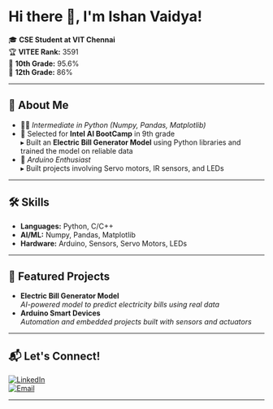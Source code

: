# Hi there 👋, I'm Ishan Vaidya!

🎓 **CSE Student at VIT Chennai**  
🏆 **VITEE Rank:** 3591  
🏅 **10th Grade:** 95.6%  
🏅 **12th Grade:** 86%

---

## 🚀 About Me

- 👨‍💻 *Intermediate in Python (Numpy, Pandas, Matplotlib)*
- 🏅 Selected for **Intel AI BootCamp** in 9th grade  
  ▸ Built an **Electric Bill Generator Model** using Python libraries and trained the model on reliable data  
- 🤖 *Arduino Enthusiast*  
  ▸ Built projects involving Servo motors, IR sensors, and LEDs

---

## 🛠️ Skills

- **Languages:** Python, C/C++
- **AI/ML:** Numpy, Pandas, Matplotlib
- **Hardware:** Arduino, Sensors, Servo Motors, LEDs

---

## 🌟 Featured Projects

- **Electric Bill Generator Model**  
  *AI-powered model to predict electricity bills using real data*
- **Arduino Smart Devices**  
  *Automation and embedded projects built with sensors and actuators*

---

## 📬 Let's Connect!

[![LinkedIn](https://img.shields.io/badge/-LinkedIn-blue?style=flat&logo=linkedin)](your-linkedin-url-here)  
[![Email](https://img.shields.io/badge/-Email-red?style=flat&logo=gmail)](mailto:your-email-here)

---

<!-- Tip: Replace [Your Name], add your LinkedIn and email, and consider linking to individual project repositories! -->
